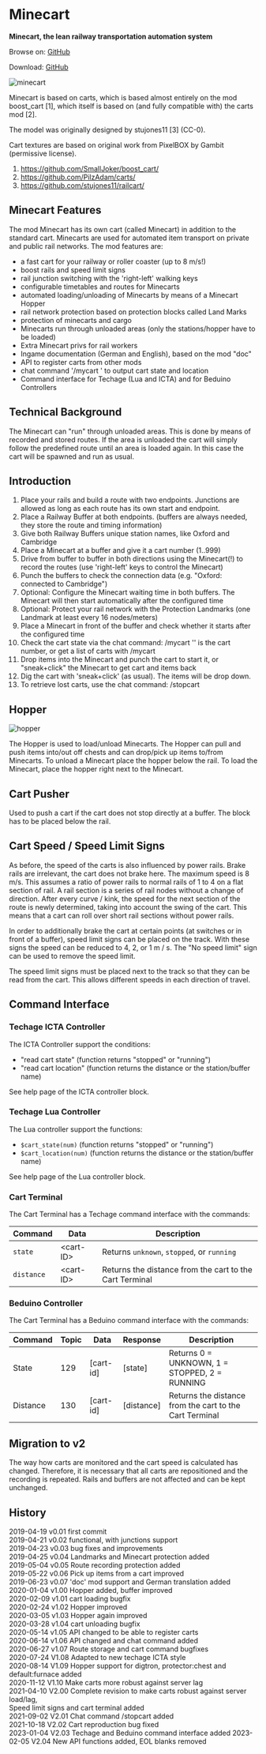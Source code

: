 Minecart
========

**Minecart, the lean railway transportation automation system**


Browse on: [GitHub](https://github.com/joe7575/minecart)

Download: [GitHub](https://github.com/joe7575/minecart/archive/master.zip)

![minecart](https://github.com/joe7575/minecart/blob/master/screenshot.png)


Minecart is based on carts, which is
based almost entirely on the mod boost_cart [1], which
itself is based on (and fully compatible with) the carts mod [2].

The model was originally designed by stujones11 [3] (CC-0).

Cart textures are based on original work from PixelBOX by Gambit (permissive
license).


1. https://github.com/SmallJoker/boost_cart/
2. https://github.com/PilzAdam/carts/
3. https://github.com/stujones11/railcart/


Minecart Features
-----------------

The mod Minecart has its own cart (called Minecart) in addition to the standard cart.
Minecarts are used for automated item transport on private and public rail networks.
The mod features are:
- a fast cart for your railway or roller coaster (up to 8 m/s!)
- boost rails and speed limit signs
- rail junction switching with the 'right-left' walking keys
- configurable timetables and routes for Minecarts
- automated loading/unloading of Minecarts by means of a Minecart Hopper
- rail network protection based on protection blocks called Land Marks
- protection of minecarts and cargo
- Minecarts run through unloaded areas (only the stations/hopper have to be loaded)
- Extra Minecart privs for rail workers
- Ingame documentation (German and English), based on the mod "doc"
- API to register carts from other mods
- chat command '/mycart <num>' to output cart state and location
- Command interface for Techage (Lua and ICTA) and for Beduino Controllers


Technical Background
--------------------

The Minecart can "run" through unloaded areas. This is done by means of recorded 
and stored routes. If the area is unloaded the cart will simply follow the 
predefined route until an area is loaded again. In this case the cart will be 
spawned and run as usual.


Introduction
------------

1. Place your rails and build a route with two endpoints. Junctions are allowed 
   as long as each route has its own start and endpoint.
2. Place a Railway Buffer at both endpoints. (buffers are always needed, 
   they store the route and timing information)
3. Give both Railway Buffers unique station names, like Oxford and Cambridge
4. Place a Minecart at a buffer and give it a cart number (1..999)
5. Drive from buffer to buffer in both directions using the Minecart(!) to record the 
   routes (use 'right-left' keys to control the Minecart)
6. Punch the buffers to check the connection data (e.g. "Oxford: connected to Cambridge")
7. Optional: Configure the Minecart waiting time in both buffers. The Minecart
   will then start automatically after the configured time
8. Optional: Protect your rail network with the Protection Landmarks (one Landmark 
   at least every 16 nodes/meters)
9. Place a Minecart in front of the buffer and check whether it starts after the 
   configured time
10. Check the cart state via the chat command: /mycart <num>
    '<num>' is the cart number, or get a list of carts with /mycart
11. Drop items into the Minecart and punch the cart to start it, or "sneak+click" the 
    Minecart to get cart and items back
12. Dig the cart with 'sneak+click' (as usual). The items will be drop down.
13. To retrieve lost carts, use the chat command: /stopcart <num>

Hopper
------

![hopper](https://github.com/joe7575/minecart/blob/master/hopper.png)

The Hopper is used to load/unload Minecarts.
The Hopper can pull and push items into/out off chests and can drop/pick up items 
to/from Minecarts. To unload a Minecart place the hopper below the rail. 
To load the Minecart, place the hopper right next to the Minecart.


Cart Pusher
-----------

Used to push a cart if the cart does not stop directly at a buffer.
The block has to be placed below the rail.


Cart Speed / Speed Limit Signs
------------------------------

As before, the speed of the carts is also influenced by power rails.
Brake rails are irrelevant, the cart does not brake here.
The maximum speed is 8 m/s. This assumes a ratio of power rails
to normal rails of 1 to 4 on a flat section of rail. A rail section is a
series of rail nodes without a change of direction. After every curve / kink,
the speed for the next section of the route is newly determined,
taking into account the swing of the cart. This means that a cart can
roll over short rail sections without power rails.

In order to additionally brake the cart at certain points
(at switches or in front of a buffer), speed limit signs can be placed
on the track. With these signs the speed can be reduced to 4, 2, or 1 m / s.
The "No speed limit" sign can be used to remove the speed limit.

The speed limit signs must be placed next to the track so that they can
be read from the cart. This allows different speeds in each direction of travel.

## Command Interface

### Techage ICTA Controller

The ICTA Controller support the conditions:

- "read cart state" (function returns "stopped" or "running")
- "read cart location" (function returns the distance or the station/buffer name)

See help page of the ICTA controller block.

### Techage Lua Controller

The Lua controller support the functions:

- `$cart_state(num)`  (function returns "stopped" or "running")
- `$cart_location(num)`  (function returns the distance or the station/buffer name)

See help page of the Lua controller block.

### Cart Terminal

The Cart Terminal has a Techage command interface with the commands:

| Command    | Data       | Description                                             |
| ---------- | ---------- | ------------------------------------------------------- |
| `state`    | \<cart-ID> | Returns `unknown`, `stopped`, or `running`              |
| `distance` | \<cart-ID> | Returns the distance from the cart to the Cart Terminal |

### Beduino Controller

The Cart Terminal has a Beduino command interface with the commands:

| Command  | Topic | Data      | Response   | Description                                             |
| -------- | ----- | --------- | ---------- | ------------------------------------------------------- |
| State    | 129   | [cart-id] | [state]    | Returns 0 = UNKNOWN, 1 = STOPPED, 2 = RUNNING           |
| Distance | 130   | [cart-id] | [distance] | Returns the distance from the cart to the Cart Terminal |



Migration to v2
---------------

The way how carts are monitored and the cart speed is calculated has changed.
Therefore, it is necessary that all carts are repositioned and the
recording is repeated.
Rails and buffers are not affected and can be kept unchanged.


History
-------

2019-04-19  v0.01  first commit  
2019-04-21  v0.02  functional, with junctions support  
2019-04-23  v0.03  bug fixes and improvements  
2019-04-25  v0.04  Landmarks and Minecart protection added  
2019-05-04  v0.05  Route recording protection added  
2019-05-22  v0.06  Pick up items from a cart improved  
2019-06-23  v0.07  'doc' mod support and German translation added  
2020-01-04  v1.00  Hopper added, buffer improved  
2020-02-09  v1.01  cart loading bugfix  
2020-02-24  v1.02  Hopper improved  
2020-03-05  v1.03  Hopper again improved  
2020-03-28  v1.04  cart unloading bugfix  
2020-05-14  v1.05  API changed to be able to register carts  
2020-06-14  v1.06  API changed and chat command added  
2020-06-27  v1.07  Route storage and cart command bugfixes  
2020-07-24  V1.08  Adapted to new techage ICTA style  
2020-08-14  V1.09  Hopper support for digtron, protector:chest and default:furnace added    
2020-11-12  V1.10  Make carts more robust against server lag  
2021-04-10  V2.00  Complete revision to make carts robust against server load/lag,  
                   Speed limit signs and cart terminal added  
2021-09-02  V2.01  Chat command /stopcart added  
2021-10-18  V2.02  Cart reproduction bug fixed  
2023-01-04  V2.03  Techage and Beduino command interface added
2023-02-05  V2.04  New API functions added, EOL blanks removed